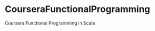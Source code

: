 CourseraFunctionalProgramming
=============================

Coursera Functional Programming in Scala
